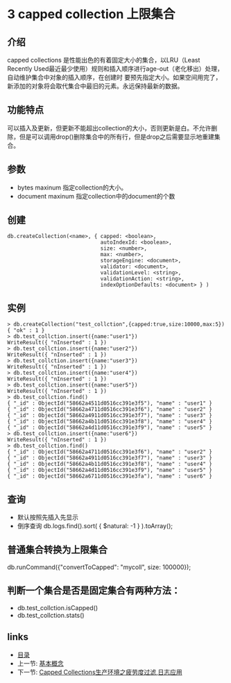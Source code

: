 # 3 capped collection  上限集合

## 介绍
capped collections 是性能出色的有着固定大小的集合，以LRU（Least Recently Used最近最少使用）规则和插入顺序进行age-out（老化移出）处理，自动维护集合中对象的插入顺序，在创建时 要预先指定大小。如果空间用完了，新添加的对象将会取代集合中最旧的元素。永远保持最新的数据。

## 功能特点
可以插入及更新，但更新不能超出collection的大小，否则更新是白。不允许删除，但是可以调用drop()删除集合中的所有行，但是drop之后需要显示地重建集合。

## 参数
* bytes maxinum 指定collection的大小。
* document maxinum 指定collection中的document的个数

## 创建
```
db.createCollection(<name>, { capped: <boolean>,
                              autoIndexId: <boolean>,
                              size: <number>,
                              max: <number>,
                              storageEngine: <document>,
                              validator: <document>,
                              validationLevel: <string>,
                              validationAction: <string>,
                              indexOptionDefaults: <document> } )
```

## 实例
```
> db.createCollection("test_collction",{capped:true,size:10000,max:5})
{ "ok" : 1 }
> db.test_collction.insert({name:"user1"})
WriteResult({ "nInserted" : 1 })
> db.test_collction.insert({name:"user2"})
WriteResult({ "nInserted" : 1 })
> db.test_collction.insert({name:"user3"})
WriteResult({ "nInserted" : 1 })
> db.test_collction.insert({name:"user4"})
WriteResult({ "nInserted" : 1 })
> db.test_collction.insert({name:"user5"})
WriteResult({ "nInserted" : 1 })
> db.test_collction.find()
{ "_id" : ObjectId("58662a4511d0516cc391e3f5"), "name" : "user1" }
{ "_id" : ObjectId("58662a4711d0516cc391e3f6"), "name" : "user2" }
{ "_id" : ObjectId("58662a4911d0516cc391e3f7"), "name" : "user3" }
{ "_id" : ObjectId("58662a4b11d0516cc391e3f8"), "name" : "user4" }
{ "_id" : ObjectId("58662a4d11d0516cc391e3f9"), "name" : "user5" }
> db.test_collction.insert({name:"user6"})
WriteResult({ "nInserted" : 1 })
> db.test_collction.find()
{ "_id" : ObjectId("58662a4711d0516cc391e3f6"), "name" : "user2" }
{ "_id" : ObjectId("58662a4911d0516cc391e3f7"), "name" : "user3" }
{ "_id" : ObjectId("58662a4b11d0516cc391e3f8"), "name" : "user4" }
{ "_id" : ObjectId("58662a4d11d0516cc391e3f9"), "name" : "user5" }
{ "_id" : ObjectId("58662a6711d0516cc391e3fa"), "name" : "user6" }
```

## 查询
* 默认按照先插入先显示
* 倒序查询 db.logs.find().sort( { $natural: -1 } ).toArray();

## 普通集合转换为上限集合
db.runCommand({"convertToCapped": "mycoll", size: 100000});

## 判断一个集合是否是固定集合有两种方法：
* db.test_collction.isCapped()
* db.test_collction.stats()

## links
  * [目录](<preface.md>)
  * 上一节: [基本概念](<02.1.md>)
  * 下一节: [Capped Collections生产环境之疲劳度过滤,日志应用](<03.2.md>)